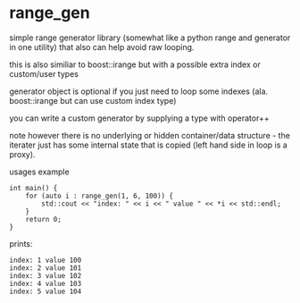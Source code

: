 # range_gen
simple range generator library (somewhat like a python range and generator in one utility) that also can help avoid raw looping.

this is also similiar to boost::irange but with a possible extra index or custom/user types

generator object is optional if you just need to loop some indexes (ala. boost::irange but can use custom index type)

you can write a custom generator by supplying a type with operator++

note however there is no underlying or hidden container/data structure - the iterater just has some internal state that is copied (left hand side in loop is a proxy).


usages example

```
int main() {
    for (auto i : range_gen(1, 6, 100)) {
        std::cout << "index: " << i << " value " << *i << std::endl;
    }
    return 0;
}
```

prints:

```
index: 1 value 100
index: 2 value 101
index: 3 value 102
index: 4 value 103
index: 5 value 104
```

